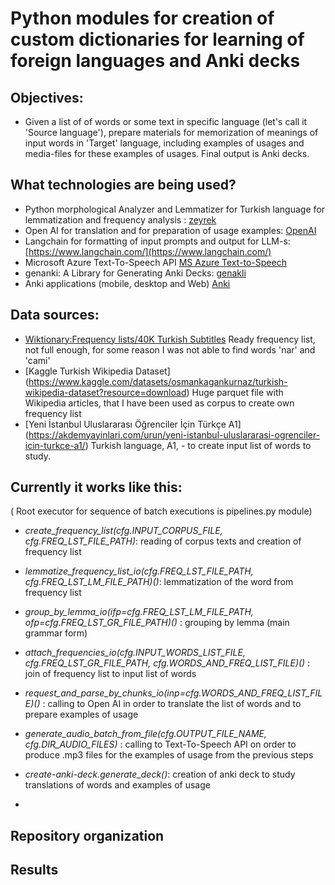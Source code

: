 # Python modules for creation of custom dictionaries for learning of foreign languages and Anki decks

## Objectives:
 - Given a list of of  words or some text in specific language (let's call it 'Source language'), prepare materials for memorization of meanings of input words in 'Target' language, including examples of usages and media-files for these examples of usages. Final output is Anki decks.
 
## What technologies are being used?
-  Python morphological Analyzer and Lemmatizer for Turkish language for lemmatization and frequency analysis : [zeyrek](https://github.com/obulat/zeyrek)
- Open AI for translation and for preparation of usage examples: [OpenAI](https://openai.com/blog/openai-api)
- Langchain for formatting of input prompts and output for LLM-s: [https://www.langchain.com/](https://www.langchain.com/)
- Microsoft Azure Text-To-Speech API [MS Azure Text-to-Speech](https://learn.microsoft.com/en-us/azure/ai-services/speech-service/index-text-to-speech)
- genanki: A Library for Generating Anki Decks: [genakli](https://github.com/kerrickstaley/genanki)
- Anki applications (mobile, desktop and Web) [Anki](https://apps.ankiweb.net/)


## Data sources:
- [Wiktionary:Frequency lists/40K Turkish Subtitles](https://en.wiktionary.org/wiki/Wiktionary:Frequency_lists/40K_Turkish_Subtitles)
    Ready frequency list, not full enough, for some reason I was not able to find words 'nar' and 'cami'
- [Kaggle Turkish Wikipedia Dataset] (https://www.kaggle.com/datasets/osmankagankurnaz/turkish-wikipedia-dataset?resource=download)
    Huge parquet file with Wikipedia articles, that I have been used as corpus to create own frequency list
- [Yeni İstanbul Uluslararası Öğrenciler İçin Türkçe A1] (https://akdemyayinlari.com/urun/yeni-istanbul-uluslararasi-ogrenciler-icin-turkce-a1/)
    Turkish language, A1, - to create input list of words to study.


## Currently it works like this:
( Root executor for sequence of batch executions is pipelines.py module)
 - *create_frequency_list(cfg.INPUT_CORPUS_FILE, cfg.FREQ_LST_FILE_PATH)*:
      reading of corpus texts and creation of frequency list
- *lemmatize_frequency_list_io(cfg.FREQ_LST_FILE_PATH, cfg.FREQ_LST_LM_FILE_PATH)()*: 
       lemmatization of the word from frequency list
- *group_by_lemma_io(ifp=cfg.FREQ_LST_LM_FILE_PATH, ofp=cfg.FREQ_LST_GR_FILE_PATH)()* :
    grouping by lemma (main grammar form)
- *attach_frequencies_io(cfg.INPUT_WORDS_LIST_FILE, cfg.FREQ_LST_GR_FILE_PATH, cfg.WORDS_AND_FREQ_LIST_FILE)()* :
    join of frequency list to input list of words
- *request_and_parse_by_chunks_io(inp=cfg.WORDS_AND_FREQ_LIST_FILE)()* :
    calling to Open AI in order to translate the list of words and to prepare examples of usage
- *generate_audio_batch_from_file(cfg.OUTPUT_FILE_NAME, cfg.DIR_AUDIO_FILES)* :
    calling to Text-To-Speech API on order to produce .mp3 files for the examples of usage from the previous steps
- *create-anki-deck.generate_deck()*:
    creation of anki deck to study translations of words and examples of usage

- 


## Repository organization


## Results




    
 